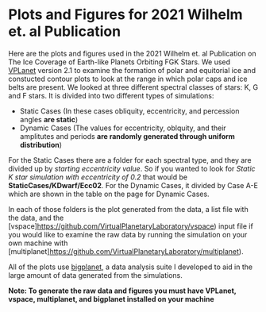 # Plots and Figures for 2021 Wilhelm et. al Publication

Here are the plots and figures used in the 2021 Wilhelm et. al Publication on The Ice Coverage of Earth-like Planets Orbiting FGK Stars. We used [VPLanet](https://github.com/VirtualPlanetaryLaboratory/vplanet) version 2.1 to examine the formation of polar and equitorial ice and constucted contour plots to look at the range in which polar caps and ice belts are present. We looked at three different spectral classes of stars: K, G and F stars.
It is divided into two different types of simulations:

- Static Cases (In these cases obliquity, eccentricity, and percession angles **are static**)
- Dynamic Cases (The values for eccentricity, oblquity, and their amplitutes and periods **are randomly generated through uniform distribution**)

For the Static Cases there are a folder for each spectral type, and they are divided up by _starting eccentricity value_. So if you wanted to look for _Static K star simulation with eccentricity of 0.2_ that would be **StaticCases/KDwarf/Ecc02**. For the Dynamic Cases, it divided by Case A-E which are shown in the table on the page for Dynamic Cases.

In each of those folders is the plot generated from the data, a list file with the data, and the [vspace]https://github.com/VirtualPlanetaryLaboratory/vspace) input file if you would like to examine the raw data by running the simulation on your own machine with [multiplanet]https://github.com/VirtualPlanetaryLaboratory/multiplanet).

All of the plots use [bigplanet](https://github.com/VirtualPlanetaryLaboratory/bigplanet), a data analysis suite I developed to aid in the large amount of data generated from the simulations.

**Note: To generate the raw data and figures you must have VPLanet, vspace, multiplanet, and bigplanet installed on your machine**
